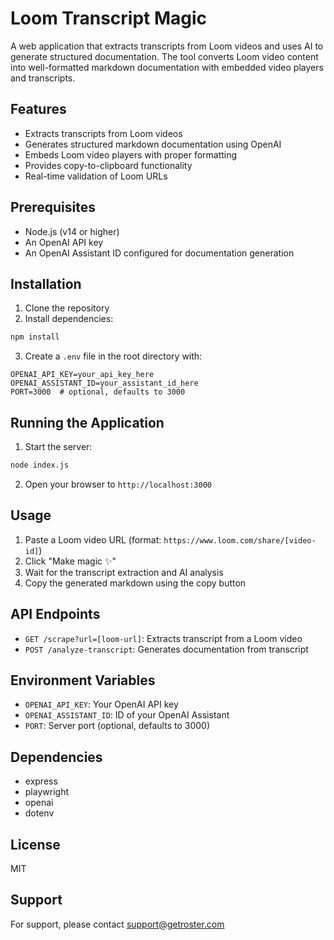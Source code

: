 # Loom Transcript Magic

A web application that extracts transcripts from Loom videos and uses AI to generate structured documentation. The tool converts Loom video content into well-formatted markdown documentation with embedded video players and transcripts.

## Features

- Extracts transcripts from Loom videos
- Generates structured markdown documentation using OpenAI
- Embeds Loom video players with proper formatting
- Provides copy-to-clipboard functionality
- Real-time validation of Loom URLs

## Prerequisites

- Node.js (v14 or higher)
- An OpenAI API key
- An OpenAI Assistant ID configured for documentation generation

## Installation

1. Clone the repository
2. Install dependencies:
```bash
npm install
```
3. Create a `.env` file in the root directory with:
```
OPENAI_API_KEY=your_api_key_here
OPENAI_ASSISTANT_ID=your_assistant_id_here
PORT=3000  # optional, defaults to 3000
```

## Running the Application

1. Start the server:
```bash
node index.js
```
2. Open your browser to `http://localhost:3000`

## Usage

1. Paste a Loom video URL (format: `https://www.loom.com/share/[video-id]`)
2. Click "Make magic ✨"
3. Wait for the transcript extraction and AI analysis
4. Copy the generated markdown using the copy button

## API Endpoints

- `GET /scrape?url=[loom-url]`: Extracts transcript from a Loom video
- `POST /analyze-transcript`: Generates documentation from transcript

## Environment Variables

- `OPENAI_API_KEY`: Your OpenAI API key
- `OPENAI_ASSISTANT_ID`: ID of your OpenAI Assistant
- `PORT`: Server port (optional, defaults to 3000)

## Dependencies

- express
- playwright
- openai
- dotenv

## License

MIT

## Support

For support, please contact [support@getroster.com](mailto:support@getroster.com) 